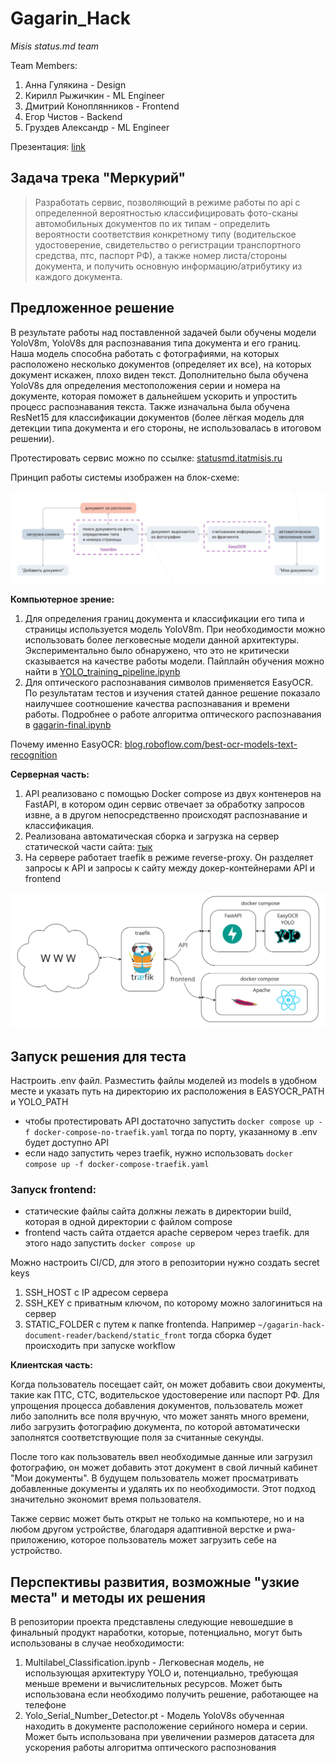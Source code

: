 # Gagarin_Hack 

*Misis status.md team*

Team Members:
1) Анна Гулякина - Design
2) Кирилл Рыжичкин - ML Engineer
3) Дмитрий Коноплянников - Frontend
4) Егор Чистов - Backend
5) Груздев Александр - ML Engineer

Презентация: [link](https://drive.google.com/file/d/1fZIjuwKuIodLqORF8AYsbfmmWOpGgiwP/view?usp=sharing)

## Задача трека "Меркурий"

> Разработать сервис, позволяющий в режиме работы по api с определенной вероятностью классифицировать фото-сканы автомобильных документов по их типам - определить вероятности соответствия конкретному типу (водительское удостоверение, свидетельство о регистрации транспортного средства, птс, паспорт РФ), а также номер листа/стороны документа, и получить основную информацию/атрибутику из каждого документа.

## Предложенное решение

В результате работы над поставленной задачей были обучены модели YoloV8m, YoloV8s для распознавания типа документа и его границ. Наша модель способна работать с фотографиями, на которых расположено несколько документов (определяет их все), на которых документ искажен, плохо виден текст. Дополнительно была обучена YoloV8s для определения местоположения серии и номера на документе, которая поможет в дальнейшем ускорить и упростить процесс распознавания текста. Также изначальна была обучена ResNet15 для классификации документов (более лёгкая модель для детекции типа документа и его стороны, не использовалась в итоговом решении). 

Протестировать сервис можно по ссылке: [statusmd.itatmisis.ru](http://statusmd.itatmisis.ru/)

Принцип работы системы изображен на блок-схеме:

![alt text](scheme.png)


**Компьютерное зрение:** 
1) Для определения границ документа и классификации его типа и страницы используется модель YoloV8m. При необходимости можно использовать более легковесные модели данной архитектуры. Экспериментально было обнаружено, что это не критически сказывается на качестве работы модели. Пайплайн обучения можно найти в [YOLO_training_pipeline.ipynb](https://github.com/l1ghtsource/gagarin-hack-document-reader/blob/main/ml/Yolo_training_pipeline.ipynb)
2) Для оптического распознавания символов применяется EasyOCR. По результатам тестов и изучения статей данное решение показало наилучшее соотношение качества распознавания и времени работы. Подробнее о работе алгоритма оптического распознавания в [gagarin-final.ipynb](https://github.com/l1ghtsource/gagarin-hack-document-reader/blob/main/ml/gagarin-final.ipynb)

Почему именно EasyOCR: [blog.roboflow.com/best-ocr-models-text-recognition](https://blog.roboflow.com/best-ocr-models-text-recognition/)


**Серверная часть:**
1) API реализовано с помощью Docker compose из двух контенеров на FastAPI, в котором один сервис отвечает за обработку запросов извне, а в другом непосредственно происходят распознавание и классификация.
2) Реализована автоматическая сборка и загрузка на сервер статической части сайта: [тык](https://github.com/l1ghtsource/gagarin-hack-document-reader/blob/main/.github/workflows/front_build_deplloy.yaml)
3) На сервере работает traefik в режиме reverse-proxy. Он разделяет запросы к API и запросы к сайту между докер-контейнерами API и frontend

![architecture](architecture.png)

## Запуск решения для теста
Настроить .env файл. Разместить файлы моделей из models в удобном месте и указать путь на директорию их расположения в EASYOCR_PATH и YOLO_PATH

 - чтобы протестировать API достаточно запустить ```docker compose up -f docker-compose-no-traefik.yaml``` тогда по порту, указанному в .env будет доступно API
 - если надо запустить через traefik, нужно использовать ```docker compose up -f docker-compose-traefik.yaml```

### Запуск frontend:

- статические файлы сайта должны лежать в директории build, которая в одной директории с файлом compose
- frontend часть сайта отдается apache сервером через traefik. для этого надо запустить ```docker compose up```

 Можно настроить CI/CD, для этого в репозитории нужно создать secret keys
 1. SSH_HOST с IP адресом сервера
 2. SSH_KEY с приватным ключом, по которому можно залогиниться на сервер
 3. STATIC_FOLDER с путем к папке frontenda. Например ```~/gagarin-hack-document-reader/backend/static_front```
 тогда сборка будет происходить при запуске workflow

**Клиентская часть:**

Когда пользователь посещает сайт, он может добавить свои документы, такие как ПТС, СТС, водительское удостоверение или паспорт РФ. Для упрощения процесса добавления документов, пользователь может либо заполнить все поля вручную, что может занять много времени, либо загрузить фотографию документа, по которой автоматически заполнятся соответствующие поля за считанные секунды.

После того как пользователь ввел необходимые данные или загрузил фотографию, он может добавить этот документ в свой личный кабинет "Мои документы". В будущем пользователь может просматривать добавленные документы и удалять их по необходимости. Этот подход значительно экономит время пользователя.

Также сервис может быть открыт не только на компьютере, но и на любом другом устройстве, благодаря адаптивной верстке и pwa-приложению, которое пользователь может загрузить себе на устройство.

## Перспективы развития, возможные "узкие места" и методы их решения 

В репозитории проекта представлены следующие невошедшие в финальный продукт наработки, которые, потенциально, могут быть использованы в случае необходимости: 

1) Multilabel_Classification.ipynb - Легковесная модель, не использующая архитектуру YOLO и, потенциально, требующая меньше времени и вычислительных ресурсов. Может быть использована если необходимо получить решение, работающее на телефоне
2) Yolo_Serial_Number_Detector.pt - Модель YoloV8s обученная находить в документе расположение серийного номера и серии. Может быть использована при увеличении размеров датасета для ускорения работы алгоритма оптического распознования
